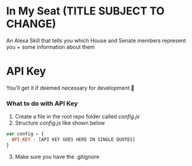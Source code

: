 # In My Seat (TITLE SUBJECT TO CHANGE)
An Alexa Skill that tells you which House and Senate members represent you + some information about them

# API Key
You'll get it if deemed necessary for development 🤷

### What to do with API Key
1. Create a file in the root repo folder called *config.js*
2. Structure *config.js* like shown below
```javascript
var config = {
  API_KEY : [API KEY GOES HERE IN SINGLE QUOTES]
}
```
3. Make sure you have the .gitignore
